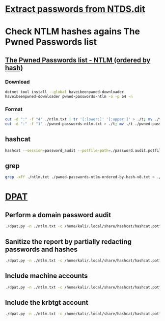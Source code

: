 # [Extract passwords from NTDS.dit](/Systems/NTDS.dit.md)

# Check NTLM hashes agains The Pwned Passwords list
## [The Pwned Passwords list - NTLM (ordered by hash)](https://haveibeenpwned.com/Passwords)

### Download
```sh
dotnet tool install --global haveibeenpwned-downloader
haveibeenpwned-downloader pwned-passwords-ntlm -o -p 64 -n
```

### Format 
```sh
cut -d ":" -f "4" ./ntlm.txt | tr '[:lower:]' '[:upper:]' > ./t; mv ./t ./ntlm.txt # ntlm.txt is in the hashcat format
cut -d ":" -f "1" ./pwned-passwords-ntlm.txt > ./t; mv ./t ./pwned-passwords-ntlm.txt
```

## hashcat
```sh
hashcat --session=password_audit --potfile-path=./password.audit.potfile -m 99999 --outfile=./ntlm.hibp.txt -a 0 ./ntlm.txt ./pwned-passwords-ntlm-ordered-by-hash-v8.txt
```
## grep
```sh
grep -xFf ./ntlm.txt ./pwned-passwords-ntlm-ordered-by-hash-v8.txt > ./ntlm.hibp.grep.txt
```

# [DPAT](https://github.com/clr2of8/DPAT)
## Perform a domain password audit
```sh
./dpat.py -n ./ntlm.txt -c /home/kali/.local/share/hashcat/hashcat.potfile -d password_audit
```

## Sanitize the report by partially redacting passwords and hashes
```sh
./dpat.py -n ./ntlm.txt -c /home/kali/.local/share/hashcat/hashcat.potfile -d password_audit -s
```

## Include machine accounts
```sh
./dpat.py -n ./ntlm.txt -c /home/kali/.local/share/hashcat/hashcat.potfile -d password_audit -m
```

## Include the krbtgt account
```sh
./dpat.py -n ./ntlm.txt -c /home/kali/.local/share/hashcat/hashcat.potfile -d password_audit -k
```
